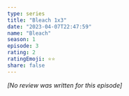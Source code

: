 ```yaml
---
type: series
title: "Bleach 1x3"
date: "2023-04-07T22:47:59"
name: "Bleach"
season: 1
episode: 3
rating: 2
ratingEmoji: ⭐️⭐️
share: false
---
```


*[No review was written for this episode]*
